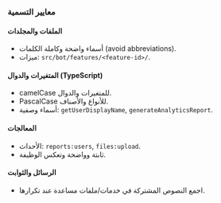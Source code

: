 ### معايير التسمية

#### الملفات والمجلدات
- أسماء واضحة وكاملة الكلمات (avoid abbreviations).
- ميزات: `src/bot/features/<feature-id>/`.

#### المتغيرات والدوال (TypeScript)
- camelCase للمتغيرات والدوال.
- PascalCase للأنواع والأصناف.
- أسماء وصفية: `getUserDisplayName`, `generateAnalyticsReport`.

#### المعالجات
- الأحداث: `reports:users`, `files:upload`.
- ثابتة وواضحة وتعكس الوظيفة.

#### الرسائل والثوابت
- اجمع النصوص المشتركة في خدمات/ملفات مساعدة عند تكرارها.
